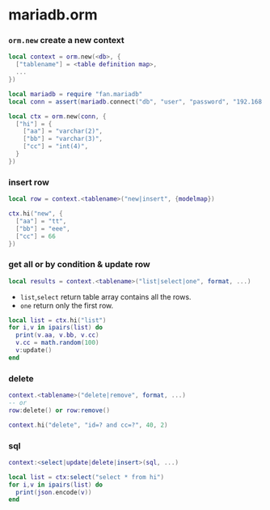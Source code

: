 mariadb.orm
===========

### `orm.new` create a new context
```lua
local context = orm.new(<db>, {
  ["tablename"] = <table definition map>,
  ...
})
```
```lua
local mariadb = require "fan.mariadb"
local conn = assert(mariadb.connect("db", "user", "password", "192.168.99.100", 3306))

local ctx = orm.new(conn, {
  ["hi"] = {
    ["aa"] = "varchar(2)",
    ["bb"] = "varchar(3)",
    ["cc"] = "int(4)",
  }
})
```

### insert row
```lua
local row = context.<tablename>("new|insert", {modelmap})
```
```lua
ctx.hi("new", {
  ["aa"] = "tt",
  ["bb"] = "eee",
  ["cc"] = 66
})
```

### get all or by condition & update row
```lua
local results = context.<tablename>("list|select|one", format, ...)
```
* `list`,`select` return table array contains all the rows.
* `one` return only the first row.

```lua
local list = ctx.hi("list")
for i,v in ipairs(list) do
  print(v.aa, v.bb, v.cc)
  v.cc = math.random(100)
  v:update()
end
```

### delete
```lua
context.<tablename>("delete|remove", format, ...)
-- or
row:delete() or row:remove()
```
```lua
context.hi("delete", "id=? and cc=?", 40, 2)
```

### sql
```lua
context:<select|update|delete|insert>(sql, ...)
```
```lua
local list = ctx:select("select * from hi")
for i,v in ipairs(list) do
  print(json.encode(v))
end
```
